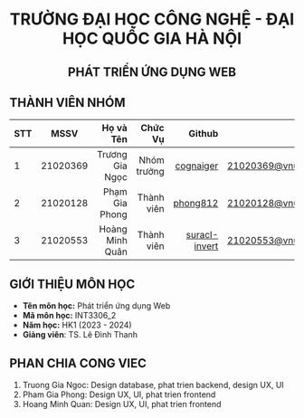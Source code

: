 <!-- Banner -->
<p align="center">
  <a href="https://uet.vnu.edu.vn/" title="Trường Đại học Công nghệ - Đại học Quốc Gia Hà Nội" style="border: none;"> </a>
</p>
<h1 align="center"> <b> TRƯỜNG ĐẠI HỌC CÔNG NGHỆ - ĐẠI HỌC QUỐC GIA HÀ NỘI </b> </h1>
<h2 align="center"><b>PHÁT TRIỂN ỨNG DỤNG WEB</b></h>

## THÀNH VIÊN NHÓM
|STT| MSSV      | Họ và Tên       |Chức Vụ    | Github                                                  | Email                   |
|---|:---------:| ---------------:|----------:|--------------------------------------------------------:|-------------------------:
| 1 | 21020369  | Trương Gia Ngọc |Nhóm trưởng|[cognaiger](https://github.com/cognaiger)                |21020369@vnu.edu.vn      |
| 2 | 21020128  | Phạm Gia Phong  |Thành viên |[phong812](https://github.com/phong812)                  |21020128@vnu.edu.vn      |
| 3 | 21020553  | Hoàng Minh Quân |Thành viên |[suracI-invert](https://github.com/suracI-invert)        |21020553@vnu.edu.vn      |

## GIỚI THIỆU MÔN HỌC
* **Tên môn học:** Phát triển ứng dụng Web
* **Mã môn học:** INT3306_2
* **Năm học:** HK1 (2023 - 2024)
* **Giảng viên**: TS. Lê Đình Thanh

## PHAN CHIA CONG VIEC
1. Truong Gia Ngoc: Design database, phat trien backend, design UX, UI
2. Pham Gia Phong: Design UX, UI, phat trien frontend
3. Hoang Minh Quan: Design UX, UI, phat trien frontend

